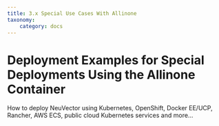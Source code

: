 ```yaml
---
title: 3.x Special Use Cases With Allinone
taxonomy:
    category: docs
---
```


# Deployment Examples for Special Deployments Using the Allinone Container

How to deploy NeuVector using Kubernetes, OpenShift, Docker EE/UCP, Rancher, AWS ECS, public cloud Kubernetes services and more…

